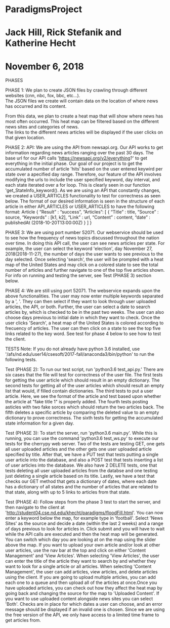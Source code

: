 # ParadigmsProject
# Jack Hill, Rick Stefanik and Katherine Hecht
# November 6, 2018

PHASES

PHASE 1:
We plan to create JSON files by crawling through different websites (cnn, nbc, fox, bbc, etc...).  
The JSON files we create will contain data on the location of where news has occurred and its content.

From this data, we plan to create a heat map that will show where news has most often occurred.
This heat map can be filtered based on the different news sites and categories of news.  
The links to the different news articles will be displayed if the user clicks on that given location.

PHASE 2:
API:
We are using the API from newsapi.org. Our API works to get information regarding news articles ranging over the past 30 days.
The base url for our API calls 'https://newsapi.org/v2/everything?' to get everything in the initial phase. 
Our goal of our project is to get the accumulated number of article 'hits' based on the user entered keywird per state over a
apecified day range. Therefore, our feature of the API involves modifying the urls to include the user specified keyword, day 
interval, and each state iterated over a for loop. This is clearly seen in our function 'get_StateInfo_keyword(). As we are using 
an API that constantly changes, we created a USER_ARTICLES functionality to test for correctness as seen below. The format of our desired
information is seen in the structure of each article in either API_ARTICLES or USER_ARTICLES to have the following format:
Article {
“Result” : “success”,
“Articles”: [
{
	“Title” : title,
	“Source” : source,
	“Keywords” : [k1, k2],
	“Link” : url,
	“Content” : content,
	“date” : publishedAt (2018-10-20T13:00:00Z)
}
	]
}

PHASE 3:
We are using port number 52071.
Our webservice should be used to see how the frequency of news topics discussed throughout the nation over time. In doing this API call,
the user can see news articles per state. For example, the user can select the keyword 'election', day November 27, 2018(2018-11-27), the 
number of days the user wants to see previous to the day selected. Once selecting 'search', the user will be prompted with a heat map of
the United States and may click on a colored state to see the total number of articles and further navigate to one of the top five
articles shown.  For info on running and testing the server, see Test (PHASE 3) section below.

PHASE 4:
We are still using port 52071. The webservice expands upon the above functionalities. The user may now enter multiple
keywords separated by a ', '. They can then select if they want to look through user uploaded articles, the API, or both.
Further, the user can select a date to search articles by, which is checked to be in the past two weeks.
The user can also choose days previous to initial date in which they want to check. Once the user clicks 
'Search', a heat map of the United States is colored according to frecuency of articles. The user can then 
click on a state to see the top five links related to the key word. See test for phase 4 below to see how to test the client.


TESTS
Note: If you do not already have python 3.6 installed, use '/afs/nd.edu/user14/csesoft/2017-fall/anaconda3/bin/python' to run the following tests.

Test (PHASE 2):
To run our test script, run 'python3.6 test_api.py.' There are six cases that the file will test for correctness of the user file.
The first tests for getting the user article which should result in an empty dictionary. The second tests for getting all of the 
user articles which should result an empty list that would, if filled contain dictionaries. The third tests to put a user article.
Here, we see the format of the article and test based upon whether the article at "fake title 1" is properly added. The fourth tests
posting asticles with two fake sorces which should return the two articles back. The fifth deletes a specific article by comparing the deleted
value to an empty dictionary to prove correctness. The sixth tests for getting the accumulated state information for a given day. 

Test (PHASE 3):
To start the server, run 'python3.6 main.py'. While this is running, you can use the command 'python3.6 test_ws.py' to execute our tests for the
cherrypy web server. Two of the tests are testing GET, one gets all user uploaded articles and the other gets one user uploaded article
specified by title. After that, we have a PUT test that tests putting a single user article into the database, and also a POST test that tests
inserting a list of user articles into the database. We also have 2 DELETE tests, one that tests deleting all user uploaded articles from the
databse and one testing just deleting a single article based on its title. Lastly, we have a test that checks our GET method that gets a dictionary
of dates, where each date has a dictionary of all states and the number of articles that are related to that state, along with up to 5 links to
articles from that state.

Test (PHASE 4):
Follow steps from the phase 3 test to start the server, and then navigate to the client at 'http://student04.cse.nd.edu/khecht/paradigms/floodFill.html'.
You can now enter a keyword below the map, for example type in 'football'. Select 'News Sites' as the source and decide a date (within the last 2 weeks)
and a range of days previous to look for articles in. Click submit and you will have to wait while the API calls are executed and then the heat
map will be generated. You can switch which day you are looking at on the map using the slider above the map. If you want to upload your own article
and/or look at other user articles, use the nav bar at the top and click on either 'Content Management' and 'View Articles'. When selecting 
'View Articles', the user can enter the title of the article they want to search by and whether they want to look for a single article or all articles. 
When selecting 'Content Management', the user can add articles, view articles, and delete articles using the client. If you are going to upload 
multiple articles, you can add each one to a queue and then upload all of the articles at once.Once you have uploaded articles, you can check out 
how they affect the heat map by going back and changing the source for the map to 'Uploaded Content'. If you want to use uploaded content alongside 
news sites you can select 'Both'. Checks are in place for which dates a user can choose, and an error message should be displayed if an invalid one 
is chosen. Since we are using the free version of the API, we only have access to a limited time frame to get articles from.
